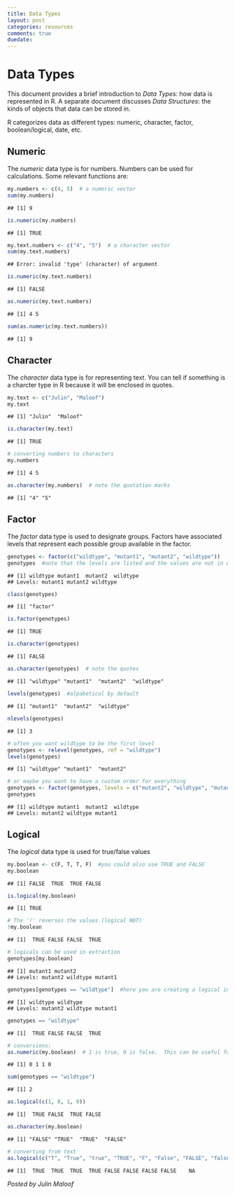 ```yaml
---
title: Data Types
layout: post
categories: resources
comments: true
duedate:
---
```


Data Types
========================================================
This document provides a brief introduction to *Data Types*: how data is represented in R.  A separate document discusses *Data Structures*: the kinds of objects that data can be stored in.

R categorizes data as different types: numeric, character, factor, boolean/logical, date, etc.

Numeric
-------
The *numeric* data type is for numbers.  Numbers can be used for calculations.  Some relevant functions are:

```r
my.numbers <- c(4, 5)  # a numeric vector
sum(my.numbers)
```

```
## [1] 9
```

```r
is.numeric(my.numbers)
```

```
## [1] TRUE
```

```r
my.text.numbers <- c("4", "5")  # a character vector
sum(my.text.numbers)
```

```
## Error: invalid 'type' (character) of argument
```

```r
is.numeric(my.text.numbers)
```

```
## [1] FALSE
```

```r
as.numeric(my.text.numbers)
```

```
## [1] 4 5
```

```r
sum(as.numeric(my.text.numbers))
```

```
## [1] 9
```


Character
---------
The *character* data type is for representing text.  You can tell if something is a charcter type in R because it will be enclosed in quotes.

```r
my.text <- c("Julin", "Maloof")
my.text
```

```
## [1] "Julin"  "Maloof"
```

```r
is.character(my.text)
```

```
## [1] TRUE
```

```r
# converting numbers to characters
my.numbers
```

```
## [1] 4 5
```

```r
as.character(my.numbers)  # note the quotation marks
```

```
## [1] "4" "5"
```


Factor
------
The *factor* data type is used to designate groups.  Factors have associated levels that represent each possible group available in the factor.

```r
genotypes <- factor(c("wildtype", "mutant1", "mutant2", "wildtype"))
genotypes  #note that the levels are listed and the values are not in quotes
```

```
## [1] wildtype mutant1  mutant2  wildtype
## Levels: mutant1 mutant2 wildtype
```

```r
class(genotypes)
```

```
## [1] "factor"
```

```r
is.factor(genotypes)
```

```
## [1] TRUE
```

```r
is.character(genotypes)
```

```
## [1] FALSE
```

```r
as.character(genotypes)  # note the quotes
```

```
## [1] "wildtype" "mutant1"  "mutant2"  "wildtype"
```

```r
levels(genotypes)  #alpabetical by default
```

```
## [1] "mutant1"  "mutant2"  "wildtype"
```

```r
nlevels(genotypes)
```

```
## [1] 3
```

```r
# often you want wildtype to be the first level
genotypes <- relevel(genotypes, ref = "wildtype")
levels(genotypes)
```

```
## [1] "wildtype" "mutant1"  "mutant2"
```

```r
# or maybe you want to have a custom order for everything
genotypes <- factor(genotypes, levels = c("mutant2", "wildtype", "mutant1"))
genotypes
```

```
## [1] wildtype mutant1  mutant2  wildtype
## Levels: mutant2 wildtype mutant1
```


Logical
-------
The *logical* data type is used for true/false values

```r
my.boolean <- c(F, T, T, F)  #you could also use TRUE and FALSE
my.boolean
```

```
## [1] FALSE  TRUE  TRUE FALSE
```

```r
is.logical(my.boolean)
```

```
## [1] TRUE
```

```r
# The '!' reverses the values (logical NOT)
!my.boolean
```

```
## [1]  TRUE FALSE FALSE  TRUE
```

```r
# logicals can be used in extraction
genotypes[my.boolean]
```

```
## [1] mutant1 mutant2
## Levels: mutant2 wildtype mutant1
```

```r
genotypes[genotypes == "wildtype"]  #here you are creating a logical inside the square brackets.
```

```
## [1] wildtype wildtype
## Levels: mutant2 wildtype mutant1
```

```r
genotypes == "wildtype"
```

```
## [1]  TRUE FALSE FALSE  TRUE
```

```r
# conversions:
as.numeric(my.boolean)  # 1 is true, 0 is false.  This can be useful for summing, ie
```

```
## [1] 0 1 1 0
```

```r
sum(genotypes == "wildtype")
```

```
## [1] 2
```

```r
as.logical(c(1, 0, 1, 0))
```

```
## [1]  TRUE FALSE  TRUE FALSE
```

```r
as.character(my.boolean)
```

```
## [1] "FALSE" "TRUE"  "TRUE"  "FALSE"
```

```r
# converting from text
as.logical(c("T", "True", "true", "TRUE", "F", "False", "FALSE", "false", "not logical"))
```

```
## [1]  TRUE  TRUE  TRUE  TRUE FALSE FALSE FALSE FALSE    NA
```


*Posted by Julin Maloof*
